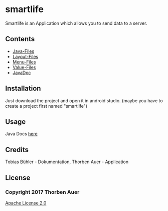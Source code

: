 # smartlife

Smartlife is an Application which allows you to send data to a server.

## Contents
- [Java-Files](app/src/main/java/de/ghse/smartlife)
- [Layout-Files](app/src/main/res/layout)
- [Menu-Files](app/src/main/res/menu)
- [Value-Files](app/src/main/res/values)
- [JavaDoc](https://auerth.github.io/smartlife/)


## Installation
Just download the project and open it in android studio. (maybe you have to create a project first named "smartlife")

## Usage
Java Docs [here](https://auerth.github.io/smartlife/)

## Credits
Tobias Bühler - Dokumentation, 
Thorben Auer  - Application

## License

   ### Copyright 2017 Thorben Auer
   [Apache License 2.0](http://www.apache.org/licenses/LICENSE-2.0)
